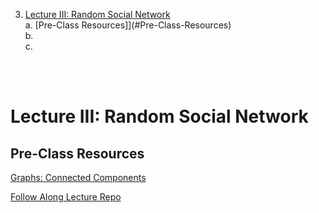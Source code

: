 3. [Lecture III: Random Social Network](#Lecture-III:-Random-Social-Network)
    <br>a. [Pre-Class Resources]](#Pre-Class-Resources)
    <br>b. []()
    <br>c. []()
    <br>


<br>
<br>

# Lecture III: Random Social Network

## Pre-Class Resources

[Graphs: Connected Components](#https://youtu.be/EsyLzGWlsA8)

[Follow Along Lecture Repo](#https://github.com/LambdaSchool/Graphs/tree/master/objectives/randomness)








